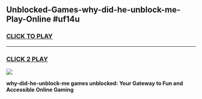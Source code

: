 
## Unblocked-Games-why-did-he-unblock-me-Play-Online #uf14u
<h3>
<a href="https://news.freeplayer.one?title=why-did-he-unblock-me&ref=3">CLICK TO PLAY</a></h3>
<hr>

<h3>
<a href="https://news.freeplayer.one?title=why-did-he-unblock-me&ref=3">CLICK 2 PLAY</a>
  
</h3>

<a href="https://news.freeplayer.one?title=why-did-he-unblock-me&ref=3"><img src="https://clearcache.store/games.png"></a>


**why-did-he-unblock-me games unblocked: Your Gateway to Fun and Accessible Online Gaming**
